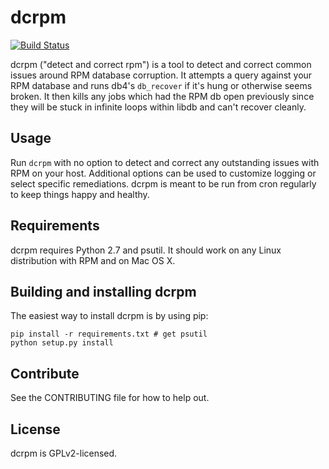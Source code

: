 # dcrpm

[![Build Status](https://travis-ci.org/facebookincubator/dcrpm.svg)](http://travis-ci.org/facebookincubator/dcrpm)

dcrpm ("detect and correct rpm") is a tool to detect and correct common issues around RPM database corruption. It attempts a query against your RPM database and runs db4's `db_recover` if it's hung or otherwise seems broken. It then kills any jobs which had the RPM db open previously since they will be stuck in infinite loops within libdb and can't recover cleanly.

## Usage
Run `dcrpm` with no option to detect and correct any outstanding issues with RPM on your host. Additional options can be used to customize logging or select specific remediations. dcrpm is meant to be run from cron regularly to keep things happy and healthy.

## Requirements
dcrpm requires Python 2.7 and psutil. It should work on any Linux distribution with RPM and on Mac OS X.

## Building and installing dcrpm
The easiest way to install dcrpm is by using pip:

    pip install -r requirements.txt # get psutil
    python setup.py install

## Contribute
See the CONTRIBUTING file for how to help out.

## License
dcrpm is GPLv2-licensed.
